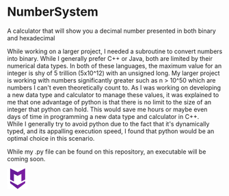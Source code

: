 # NumberSystem
A calculator that will show you a decimal number presented in both binary and hexadecimal

While working on a larger project, I needed a subroutine to convert numbers into binary. While I generally prefer C++ or Java, both are limited by their numerical data types. In both of these languages, the maximum value for an integer is shy of 5 trillion (5x10^12) with an unsigned long. My larger project is working with numbers significantly greater such as n > 10^50 which are numbers I can't even theoretically count to. As I was working on developing a new data type and calculator to manage these values, it was explained to me that one advantage of python is that there is no limit to the size of an integer that python can hold. This would save me hours or maybe even days of time in programming a new data type and calculator in C++.  
While I generally try to avoid python due to the fact that it's dynamically typed, and its appalling execution speed, I found that python would be an optimal choice in this scenario.

While my .py file can be found on this repository, an executable will be coming soon.

![alt text](https://github.com/adam-p/markdown-here/raw/master/src/common/images/icon48.png "Logo Title Text 1")
